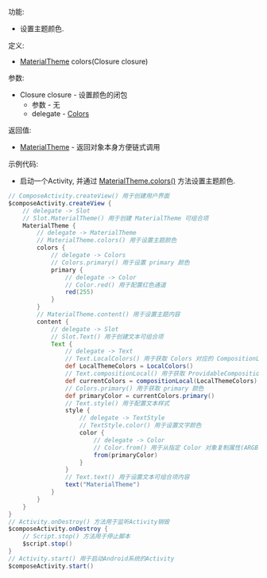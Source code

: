 功能:

+ 设置主题颜色.

定义:

+ [MaterialTheme](/API/UI/Compose/Widget/MaterialTheme/README.md) colors(Closure closure)

参数:

+ Closure closure - 设置颜色的闭包
    + 参数 - 无
    + delegate - [Colors](/API/UI/Compose/Theme/Color/Colors/README.md)

返回值:

+ [MaterialTheme](/API/UI/Compose/Widget/MaterialTheme/README.md) - 返回对象本身方便链式调用

示例代码:

+ 启动一个Activity, 并通过 [MaterialTheme.colors()](/API/UI/Compose/Widget/MaterialTheme/README.md?id=colors)
  方法设置主题颜色.

```groovy
// ComposeActivity.createView() 用于创建用户界面
$composeActivity.createView {
    // delegate -> Slot
    // Slot.MaterialTheme() 用于创建 MaterialTheme 可组合项
    MaterialTheme {
        // delegate -> MaterialTheme
        // MaterialTheme.colors() 用于设置主题颜色
        colors {
            // delegate -> Colors
            // Colors.primary() 用于设置 primary 颜色
            primary {
                // delegate -> Color
                // Color.red() 用于配置红色通道
                red(255)
            }
        }
        // MaterialTheme.content() 用于设置主题内容
        content {
            // delegate -> Slot
            // Slot.Text() 用于创建文本可组合项
            Text {
                // delegate -> Text
                // Text.LocalColors() 用于获取 Colors 对应的 CompositionLocal 对象
                def LocalThemeColors = LocalColors()
                // Text.compositionLocal() 用于获取 ProvidableCompositionLocal 的值
                def currentColors = compositionLocal(LocalThemeColors)
                // Colors.primary() 用于获取 primary 颜色
                def primaryColor = currentColors.primary()
                // Text.style() 用于配置文本样式
                style {
                    // delegate -> TextStyle
                    // TextStyle.color() 用于设置文字颜色
                    color {
                        // delegate -> Color
                        // Color.from() 用于从指定 Color 对象复制属性(ARGB)
                        from(primaryColor)
                    }
                }
                // Text.text() 用于设置文本可组合项内容
                text("MaterialTheme")
            }
        }
    }
}
// Activity.onDestroy() 方法用于监听Activity销毁
$composeActivity.onDestroy {
    // Script.stop() 方法用于停止脚本
    $script.stop()
}
// Activity.start() 用于启动Android系统的Activity
$composeActivity.start()
```